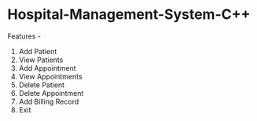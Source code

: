 # Hospital-Management-System-C++

Features -

1. Add Patient
2. View Patients
3. Add Appointment
4. View Appointments
5. Delete Patient
6. Delete Appointment
7. Add Billing Record
8. Exit
